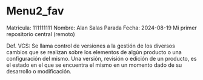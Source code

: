 # Menu2_fav
Matricula: 111111111 
Nombre: Alan Salas Parada 
Fecha: 2024-08-19 
Mi primer repositorio central (remoto)

Def. VCS: Se llama control de versiones a la gestión de los diversos cambios que se realizan sobre los elementos de algún producto o una configuración del mismo. Una versión, revisión o edición de un producto, es el estado en el que se encuentra el mismo en un momento dado de su desarrollo o modificación.